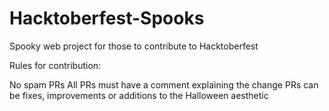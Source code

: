 # Hacktoberfest-Spooks
Spooky web project for those to contribute to Hacktoberfest


Rules for contribution:

No spam PRs
All PRs must have a comment explaining the change
PRs can be fixes, improvements or additions to the Halloween aesthetic
